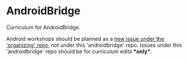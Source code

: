 # AndroidBridge

Curriculum for AndroidBridge.

Android workshops should be planned as a [new issue under the 'organizing' repo](https://github.com/mobilebridge/organizing/issues/new), not under this 'androidbridge' repo.  Issues under this 'androidbridge' repo should be for curriculum edits **\*only\***.
